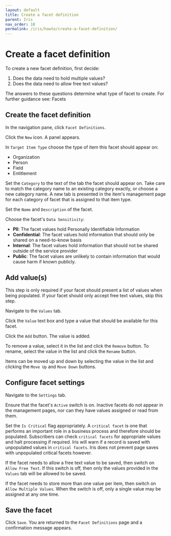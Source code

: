 ```yaml
---
layout: default
title: Create a facet definition
parent: Iris
nav_order: 10
permalink: /iris/howto/create-a-facet-definition/
---
```


# Create a facet definition

To create a new facet definition, first decide:

1. Does the data need to hold multiple values?
2. Does the data need to allow free text values?

The answers to these questions determine what type of facet to create. For further guidance see: Facets

## Create the facet definition

In the navigation pane, click `Facet Definitions`.

Click the `New` icon. A panel appears.

In `Target Item Type`  choose the type of item this facet should appear on:

* Organization
* Person
* Field
* Entitlement

Set the `Category` to the text of the tab the facet should appear on. Take care to match the category name to an existing category exactly, or choose a new category name. A new tab is presented in the item's management page for each category of facet that is assigned to that item type.

Set the `Name` and `Description` of the facet.

Choose the facet's `Data Sensitivity`:

* **PII**: The facet values hold Personally Identifiable Information
* **Confidential**: The facet values hold information that should only be shared on a need-to-know basis
* **Internal**: The facet values hold information that should not be shared outside of the service provider
* **Public**: The facet values are unlikely to contain information that would cause harm if known publicly.

## Add value(s)

This step is only required if your facet should present a list of values when being populated. If your facet should only accept free text values, skip this step.

Navigate to the `Values` tab.

Click the `Value` text box and type a value that should be available for this facet.

Click the `Add` button. The value is added.

To remove a value, select it in the list and click the `Remove` button. To rename, select the value in the list and click the `Rename` button.

Items can be moved up and down by selecting the value in the list and clicking the `Move Up` and `Move Down` buttons.

## Configure facet settings

Navigate to the `Settings` tab.

Ensure that the facet's `Active` switch is on. Inactive facets do not appear in the management pages, nor can they have values assigned or read from them.

Set the `Is Critical` flag appropriately. A `critical facet` is one that performs an important role in a business process and therefore should be populated. Subscribers can check `critical facets` for appropriate values and halt processing if required. Iris will warn if a record is saved with unpopulated values in `critical facets`. Iris does not prevent page saves with unpopulated critical facets however.

If the facet needs to allow a free text value to be saved, then switch on `Allow Free Text`. If this switch is off, then only the values provided in the `Values` tab will be allowed to be saved.

If the facet needs to store more than one value per item, then switch on `Allow Multiple Values`. When the switch is off, only a single value may be assigned at any one time.

## Save the facet

Click `Save`. You are returned to the `Facet Definitions` page and a confirmation message appears.